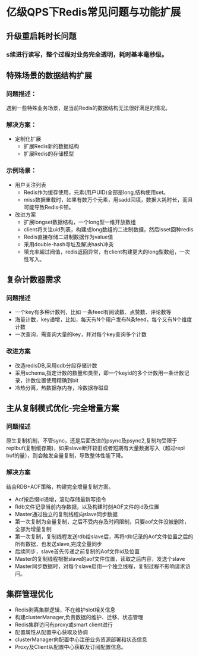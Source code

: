 # 亿级QPS下Redis常见问题与功能扩展
## 升级重启耗时长问题
### s续进行读写，整个过程对业务完全透明，耗时基本毫秒级。

## 特殊场景的数据结构扩展
### 问题描述：
遇到一些特殊业务场景，是当前Redis的数据结构无法很好满足的情况。
### 解决方案：
+ 定制化扩展
    - 扩展Redis新的数据结构
    - 扩展Redis的存储模型
### 示例场景：
+ 用户关注列表
    - Redis作为缓存使用，元素(用户UID)全部是long,结构使用set。
    - miss数据重载时，如果有数万个元素，用sadd回填，数据大耗时长，而且可能导致Redis卡顿。
+ 改进方案
    - 扩展longset数据结构，一个long型一维开放数组
    - client将关注uid列表，构建成long数组的二进制数据，然后lsset回种redis
    - Redis直接存储二进制数据作为value值
    - 采用double-hash寻址及解决hash冲突
    - 填充率超过阀值，redis返回异常，有client构建更大的long型数组，一次性写入。

## 复杂计数器需求
### 问题描述
+ 一个key有多种计数列，比如 一条feed有阅读数、点赞数、评论数等
+ 海量计数，key递增，比如，每天有N个用户发布N条feed，每个又有N个维度计数
+ 一次查询，需查询大量的key，并对每个key查询多个计数

### 改进方案
+ 改造redisDB,采用cdb分段存储计数
+ 采用schema,指定计数的数量和类型，即一个keyid的多个计数用一条计数记录，计数位置使用精确到bit
+ 冷热分离，热数据存内存，冷数据存磁盘

## 主从复制模式优化-完全增量方案
### 问题描述
原生复制机制，不管sync，还是后面改进的psync及psync2,复制均受限于replbuf(复制缓存期)，如果slave断开较旧或者短期有大量数据写入（超过repl buf的量），则会触发全量复制，导致整体性能下降。

### 解决方案
 结合RDB+AOF策略，构建完全增量复制方案。
 + Aof按后缀id递增，滚动存储最新写指令
 + Rdb文件记录当前内存数据，以及构建时刻AOF文件的id及位置
 + Master通过独立的复制线程向slave同步数据
 + 第一次复制为全量复制，之后不受内存及时间限制，只要aof文件没被删除，全部为增量复制
 + 第一次复制，复制线程发送rdb给slave后，再将rdb记录的Aof文件位置之后的所有数据，也发送slave,完成全量同步
 + 后续同步，slave首先传递之前复制的Aof文件id及位置
 + Master的复制线程根据slave的aof文件位置，读取之后内容，发送个slave
 + Master同步数据时，对每个slave启用一个独立线程，复制过程不影响请求访问。 

## 集群管理优化
+ Redis剥离集群逻辑，不在维护slot相关信息
+ 构建clusterManager,负责数据的维护、迁移、状态管理
+ Redis集群访问有proxy或smart client进行
+ 配置属性从配置中心获取及协调
+ clusterManager向配置中心注册业务资源部署和状态信息
+ Proxy及Client从配置中心获取及订阅配置信息。